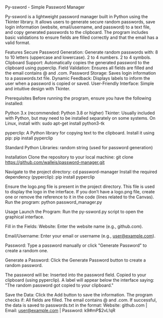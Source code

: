 Py-ssword - Simple Password Manager

Py-ssword is a lightweight password manager built in Python using the Tkinter library. It allows users to generate secure random passwords, save login information (website, email/username, and password) to a text file, and copy generated passwords to the clipboard. The program includes basic validations to ensure fields are filled correctly and that the email has a valid format.

Features
Secure Password Generation: Generate random passwords with:
8 to 10 letters (uppercase and lowercase).
2 to 4 numbers.
2 to 4 symbols.
Clipboard Support: Automatically copies the generated password to the clipboard using pyperclip.
Field Validation: Ensures all fields are filled and the email contains @ and .com.
Password Storage: Saves login information to a passwords.txt file.
Dynamic Feedback: Displays labels to inform the user when a password is copied or saved.
User-Friendly Interface: Simple and intuitive design with Tkinter.

Prerequisites
Before running the program, ensure you have the following installed:

Python 3.x (recommended: Python 3.8 or higher)
Tkinter: Usually included with Python, but may need to be installed separately on some systems.
On Linux, install with: sudo apt-get install python3-tk

pyperclip: A Python library for copying text to the clipboard.
Install it using pip: pip install pyperclip

Standard Python Libraries:
random
string (used for password generation)

Installation
Clone the repository to your local machine: git clone https://github.com/walleis/password-manager.git

Navigate to the project directory: cd password-manager
Install the required dependency (pyperclip): pip install pyperclip

Ensure the logo.png file is present in the project directory. This file is used to display the logo in the interface. If you don’t have a logo.png file, create one or remove the reference to it in the code (lines related to the Canvas).
Run the program: python password_manager.py

Usage
Launch the Program:
Run the py-ssword.py script to open the graphical interface.

Fill in the Fields:
Website: Enter the website name (e.g., github.com).

Email/Username: Enter your email or username (e.g., user@example.com).

Password: Type a password manually or click "Generate Password" to create a random one.

Generate a Password:
Click the Generate Password button to create a random password.

The password will be:
Inserted into the password field.
Copied to your clipboard (using pyperclip).
A label will appear below the interface saying: "The random password got copied to your clipboard."

Save the Data:
Click the Add button to save the information.
The program checks if:
All fields are filled.
The email contains @ and .com.
If successful, the data is saved to passwords.txt in the format: 
Website: github.com | Email: user@example.com | Password: k9#mP$2vL!qR

